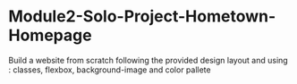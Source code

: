 # Module2-Solo-Project-Hometown-Homepage
Build a website from scratch following the provided design layout and using : classes, flexbox, background-image and color pallete
